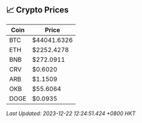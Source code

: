 ## 📈 Crypto Prices

| Coin | Price |
| ---- | ----- |
| BTC | $44041.6326 |
| ETH | $2252.4278 |
| BNB | $272.0911 |
| CRV | $0.6020 |
| ARB | $1.1509 |
| OKB | $55.6064 |
| DOGE | $0.0935 |

_Last Updated: 2023-12-22 12:24:51.424 +0800 HKT_